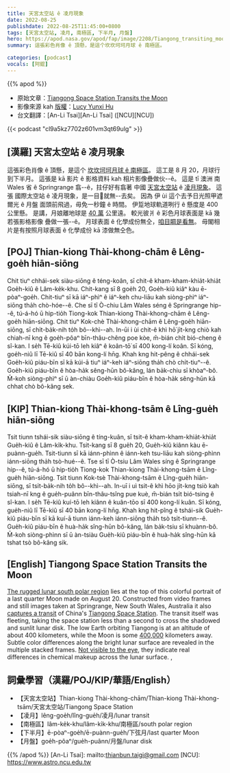```yaml
---
title: 天宮太空站 ê 凌月現象
date: 2022-08-25
publishdate: 2022-08-25T11:45:00+0800
tags: [天宮太空站, 凌月, 南極區, 下半月, 月盤]
hero: https://apod.nasa.gov/apod/fap/image/2208/Tiangong_transiting_moon_Lucy_Hu_c1024.jpg
summary: 這張彩色肖像 ê 頂懸，是這个坎坎坷坷月球 ê 南極區。

categories: [podcast]
vocals: [阿錕]
---
```


{{% apod %}}

- 原始文章：[Tiangong Space Station Transits the Moon](https://apod.nasa.gov/apod/ap220825.html)
- 影像來源 kah [版權][copyright]：[Lucy Yunxi Hu](https://www.flickr.com/people/194022884@N07/)
- 台文翻譯：[An-Li Tsai][An-Li Tsai] ([NCU][NCU])

{{< podcast "cl9a5kz7702z601vm3qt69ulg" >}}

## [漢羅] 天宮太空站 ê 凌月現象
這張彩色肖像 ê 頂懸，是這个 [坎坎坷坷月球 ê 南極區][The rugged lunar south polar region]。
這工是 8 月 20，月球行到下半月。
這張是 kā 影片 ê 影格資料 kah 相片影像疊做伙--ê。
這是 tī 澳洲 南 Wales 省 ê Springrange 翕--ê，拄仔好有翕著 中國 [天宮太空站][Tiangong Space Station] ê [凌月現象][captures a transit t]。
這張 國際太空站 ê 凌月現象，是一目𥍉就無--去矣。
因為 伊 ùi 這个去予日光照甲遮爾光 ê 月盤 面頭前飛過，毋免一秒鐘 ê 時間。
伊踅地球軌道咧行 ê 懸度是 400 公里懸。
是講，月娘離地球是 [40 萬][400,000] 公里遠。
較光彼爿 ê 彩色月球表面是 kā 幾若張影格影像 疊做一張--ê。
月球表面 ê 化學成份無仝，[咱目睭是看無][Not visible to the eye]。
毋閣相片是有按照月球表面 ê 化學成份 kā 漆做無仝色。



## [POJ] Thian-kiong Thài-khong-chām ê Lêng-goe̍h hiān-siōng
Chit tiuⁿ chhái-sek siàu-siōng ê téng-koân, sī chit-ê kham-kham-khia̍t-khia̍t Goe̍h-kiû ê Lâm-ke̍k-khu.
Chit-kang sī 8 goe̍h 20, Goe̍h-kiû kiâⁿ kàu ē-pòaⁿ-goe̍h.
Chit-tiuⁿ sī kā iáⁿ-phìⁿ ê iáⁿ-keh chu-liāu kah siòng-phìⁿ iáⁿ-siōng tha̍h chò-hóe--ê.
Che sī tī Ò-chiu Lâm Wales séng ê Springrange hip--ê, tú-á-hó ū hip-tio̍h Tiong-kok Thian-kiong Thài-khong-chām ê Lêng-goe̍h hiān-siōng.
Chit tiuⁿ Kok-chè Thài-khong-chām ê Lêng-goe̍h hiān-siōng, sī chi̍t-ba̍k-nih to̍h bô--khì--ah.
In-ūi i ùi chit-ê khì hō͘ ji̍t-kng chiò kah chiah-nī kng ê goe̍h-pôaⁿ bīn-thâu-chêng poe kòe, m̄-bián chi̍t bió-cheng ê sî-kan.
I se̍h Tē-kiû kúi-tō leh kiâⁿ ê koân-tō͘ sī 400 kong-lí koân.
Sī kóng, goe̍h-niû lī Tē-kiû sī 40 bān kong-lí hn̄g.
Khah kng hit-pêng ê chhái-sek Goe̍h-kiû piáu-bīn sī kā kúi-ā tiuⁿ iáⁿ-keh iáⁿ-siōng tha̍h chò chi̍t-tiuⁿ--ê.
Goe̍h-kiû piáu-bīn ê hòa-ha̍k sêng-hūn bô-kâng, lán ba̍k-chiu sī khòaⁿ-bô.
M̄-koh siòng-phìⁿ sī ū àn-chiàu Goe̍h-kiû piáu-bīn ê hòa-ha̍k sêng-hūn kā chhat chò bô-kâng sek.

## [KIP] Thian-kiong Thài-khong-tsām ê Lîng-gue̍h hiān-siōng
Tsit tiunn tshái-sik siàu-siōng ê tíng-kuân, sī tsit-ê kham-kham-khia̍t-khia̍t Gue̍h-kiû ê Lâm-ki̍k-khu.
Tsit-kang sī 8 gue̍h 20, Gue̍h-kiû kiânn kàu ē-puànn-gue̍h.
Tsit-tiunn sī kā iánn-phìnn ê iánn-keh tsu-liāu kah siòng-phìnn iánn-siōng tha̍h tsò-hué--ê.
Tse sī tī Ò-tsiu Lâm Wales síng ê Springrange hip--ê, tú-á-hó ū hip-tio̍h Tiong-kok Thian-kiong Thài-khong-tsām ê Lîng-gue̍h hiān-siōng.
Tsit tiunn Kok-tsè Thài-khong-tsām ê Lîng-gue̍h hiān-siōng, sī tsi̍t-ba̍k-nih to̍h bô--khì--ah.
In-uī i uì tsit-ê khì hōo ji̍t-kng tsiò kah tsiah-nī kng ê gue̍h-puânn bīn-thâu-tsîng pue kuè, m̄-bián tsi̍t bió-tsing ê sî-kan.
I se̍h Tē-kiû kuí-tō leh kiânn ê kuân-tōo sī 400 kong-lí kuân.
Sī kóng, gue̍h-niû lī Tē-kiû sī 40 bān kong-lí hn̄g.
Khah kng hit-pîng ê tshái-sik Gue̍h-kiû piáu-bīn sī kā kuí-ā tiunn iánn-keh iánn-siōng tha̍h tsò tsi̍t-tiunn--ê.
Gue̍h-kiû piáu-bīn ê huà-ha̍k sîng-hūn bô-kâng, lán ba̍k-tsiu sī khuànn-bô.
M̄-koh siòng-phìnn sī ū àn-tsiàu Gue̍h-kiû piáu-bīn ê huà-ha̍k sîng-hūn kā tshat tsò bô-kâng sik.

## [English] Tiangong Space Station Transits the Moon

[The rugged lunar south polar region][The rugged lunar south polar region] lies at the top of this colorful portrait of a last quarter Moon made on August 20.
Constructed from video frames and still images taken at Springrange, New South Wales, Australia it also [captures a transit][captures a transit e] of China's [Tiangong Space Station][Tiangong Space Station].
The transit itself was fleeting, taking the space station less than a second to cross the shadowed and sunlit lunar disk.
The low Earth orbiting Tiangong is at an altitude of about 400 kilometers, while the Moon is some [400,000][400,000] kilometers away.
Subtle color differences along the bright lunar surface are revealed in the multiple stacked frames.
[Not visible to the eye][Not visible to the eye], they indicate real differences in chemical makeup across the lunar surface.
,
## 詞彙學習（漢羅/POJ/KIP/華語/English）
- 【天宮太空站】Thian-kiong Thài-khong-chām/Thian-kiong Thài-khong-tsām/天宮太空站/Tiangong Space Station
- 【凌月】lêng-goe̍h/lîng-gue̍h/凌月/lunar transit
- 【南極區】lâm-ke̍k-khu/lâm-ki̍k-khu/南極區/south polar region
- 【下半月】ē-pòaⁿ-goe̍h/ē-puànn-gue̍h/下弦月/last quarter Moon
- 【月盤】goe̍h-pôaⁿ/gue̍h-puânn/月盤/lunar disk


{{% /apod %}}
[An-Li Tsai]: mailto:thianbun.taigi@gmail.com
[NCU]: https://www.astro.ncu.edu.tw

[copyright]: https://apod.nasa.gov/apod/fap/lib/about_apod.html#srapply

[The rugged lunar south polar region]:https://www.nasa.gov/press-release/nasa-identifies-candidate-regions-for-landing-next-americans-on-moon
[captures a transit e]:https://apod.nasa.gov/apod/ap210626.html
[captures a transit t]:https://apod.tw/daily/20210626/
[Tiangong Space Station]:https://en.wikipedia.org/wiki/Tiangong_space_station
[400,000]:https://apod.nasa.gov/apod/ap201002.html
[Not visible to the eye]:https://apod.nasa.gov/apod/ap131219.html
